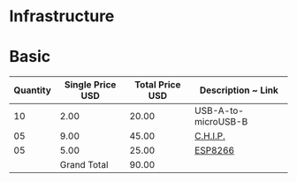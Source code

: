 # Infrastructure

# Basic

| Quantity | Single Price USD | Total Price USD |  Description ~ Link  |
| -------- | ---------------- | --------------- | -------------------- |
|    10    |        2.00      |       20.00     | USB-A-to-microUSB-B  |
|    05    |        9.00      |       45.00     |        [C.H.I.P.](https://getchip.com/pages/chip)      |
|    05    |        5.00      |       25.00     |        [ESP8266](https://espressif.com/en/products/hardware/esp8266ex/overview)       |
|          |    Grand Total   |       90.00     |                      |


